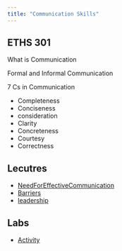 ```yaml
---
title: "Communication Skills"
---
```


## ETHS 301


What is Communication

Formal and Informal Communication

7 Cs in Communication
- Completeness
- Conciseness
- consideration
- Clarity
- Concreteness
- Courtesy
- Correctness


## Lecutres

- [NeedForEffectiveCommunication](NeedForEffectiveCommunication)
- [Barriers](Barriers)
- [leadership](leadership)

## Labs

- [Activity](Activity)
